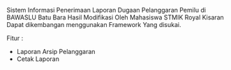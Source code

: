 Sistem Informasi Penerimaan Laporan Dugaan Pelanggaran Pemilu di BAWASLU Batu Bara
Hasil Modifikasi Oleh Mahasiswa STMIK Royal Kisaran
Dapat dikembangan menggunakan Framework Yang disukai.

Fitur :
- Laporan Arsip Pelanggaran
- Cetak Laporan 
